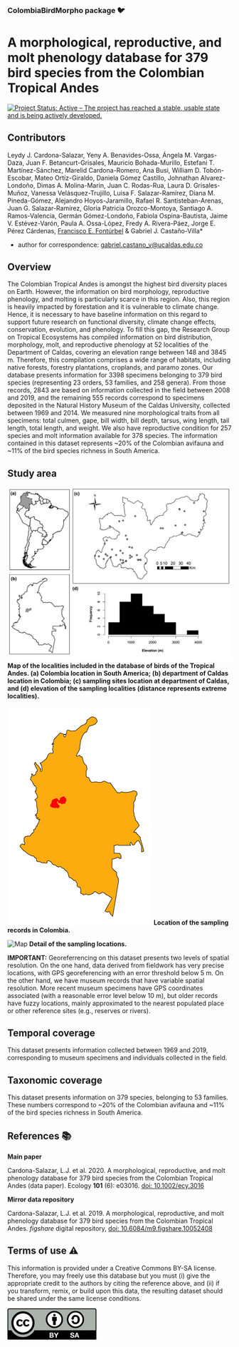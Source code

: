 ### ColombiaBirdMorpho package :bird:

# A morphological, reproductive, and molt phenology database for 379 bird species from the Colombian Tropical Andes

[![Project Status: Active – The project has reached a stable, usable state and is being actively developed.](https://www.repostatus.org/badges/latest/active.svg)](https://www.repostatus.org/#active)

## Contributors
Leydy J. Cardona-Salazar, Yeny A. Benavides-Ossa, Ángela M. Vargas-Daza, Juan F. Betancurt-Grisales, Mauricio Bohada-Murillo, Estefani T. Martínez-Sánchez, Marelid Cardona-Romero, Ana Busi, William D. Tobón-Escobar, Mateo Ortíz-Giraldo, Daniela Gómez Castillo, Johnathan Alvarez-Londoño, Dimas A. Molina-Marin, Juan C. Rodas-Rua, Laura D. Grisales-Muñoz, Vanessa Velásquez-Trujillo, Luisa F. Salazar-Ramírez, Diana M. Pineda-Gómez, Alejandro Hoyos-Jaramillo, Rafael R. Santisteban-Arenas, Juan G. Salazar-Ramírez, Gloria Patricia Orozco-Montoya, Santiago A. Ramos-Valencia, Germán Gómez-Londoño, Fabiola Ospina-Bautista, Jaime V. Estévez-Varón, Paula A. Ossa-López, Fredy A. Rivera-Páez, Jorge E. Pérez Cárdenas, [Francisco E. Fontúrbel](https://github.com/fonturbel/) & Gabriel J. Castaño-Villa*

* author for correspondence: [gabriel.castano_v@ucaldas.edu.co](mailto:gabriel.castano_v@ucaldas.edu.co)

## Overview
The Colombian Tropical Andes is amongst the highest bird diversity places on Earth. However, the information on bird morphology, reproductive phenology, and molting is particularly scarce in this region. Also, this region is heavily impacted by forestation and it is vulnerable to climate change. Hence, it is necessary to have baseline information on this regard to support future research on functional diversity, climate change effects, conservation, evolution, and phenology. To fill this gap, the Research Group on Tropical Ecosystems has compiled information on bird distribution, morphology, molt, and reproductive phenology at 52 localities of the Department of Caldas, covering an elevation range between 148 and 3845 m. Therefore, this compilation comprises a wide range of habitats, including native forests, forestry plantations, croplands, and paramo zones. Our database presents information for 3398 specimens belonging to 379 bird species (representing 23 orders, 53 families, and 258 genera). From those records, 2843 are based on information collected in the field between 2008 and 2019, and the remaining 555 records correspond to specimens deposited in the Natural History Museum of the Caldas University, collected between 1969 and 2014. We measured nine morphological traits from all specimens: total culmen, gape, bill width, bill depth, tarsus, wing length, tail length, total length, and weight. We also have reproductive condition for 257 species and molt information available for 378 species. The information contained in this dataset represents ~20% of the Colombian avifauna and ~11% of the bird species richness in South America.

## Study area
![Map](images/map.png)
**Map of the localities included in the database of birds of the Tropical Andes.  (a) Colombia location in South America; (b) department of Caldas location in Colombia; (c) sampling sites location at department of Caldas, and (d) elevation of the sampling localities (distance represents extreme localities).**

![Map](images/map_col.png)
**Location of the sampling records in Colombia.**

![Map](images/map_detailed.png)
**Detail of the sampling locations.**

**IMPORTANT:** Georeferrencing on this dataset presents two levels of spatial resolution. On the one hand, data derived from fieldwork has very precise locations, with GPS georeferencing with an error threshold below 5 m. On the other hand, we have museum records that have variable spatial resolution. More recent museum specimens have GPS coordinates associated (with a reasonable error level below 10 m), but older records have fuzzy locations, mainly approximated to the nearest populated place or other reference sites (e.g., reserves or rivers).

## Temporal coverage
This dataset presents information collected between 1969 and 2019, corresponding to museum specimens and individuals collected in the field.

## Taxonomic coverage
This dataset presents information on 379 species, belonging to 53 families. These numbers correspond to ~20% of the Colombian avifauna and ~11% of the bird species richness in South America.


## References :books:

**Main paper**

Cardona-Salazar, L.J. et al. 2020. A morphological, reproductive, and molt phenology database for 379 bird species from the Colombian Tropical Andes (data paper). Ecology **101** (6): e03016. [doi: 10.1002/ecy.3016](https://doi.org/10.1002/ecy.3016)

**Mirror data repository**

Cardona-Salazar, L.J. et al. 2019. A morphological, reproductive, and molt phenology database for 379 bird species from the Colombian Tropical Andes. _figshare_ digital repository, [doi: 10.6084/m9.figshare.10052408](https://doi.org/10.6084/m9.figshare.10052408)


## Terms of use :warning:

This information is provided under a Creative Commons BY-SA license. Therefore, you may freely use this database but you must (i) give the appropriate credit to the authors by citing the reference above, and (ii) if you transform, remix, or build upon this data, the resulting dataset should be shared under the same license conditions.

![Licence](images/license.png)